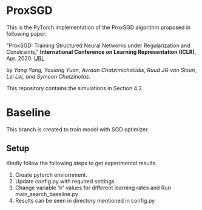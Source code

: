 # ProxSGD
This is the PyTorch implementation of the ProxSGD algorithm proposed in following paper:

"ProxSGD: Training Structured Neural Networks under Regularization and Constraints," **International Conference on Learning Representation (ICLR)**, Apr. 2020. [URL](https://openreview.net/forum?id=HygpthEtvr)

by *Yang Yang, Yaxiong Yuan, Avraan Chatzimichailidis, Ruud JG van Sloun, Lei Lei, and Symeon Chatzinotas.*

This repository contains the simulations in Section 4.2.

# Baseline
This branch is created to train model with SGD optimizer.

## Setup
Kindly follow the following steps to get experimental results.

1. Create pytorch enviornment.
2. Update config.py with required settings.
3. Change variable 'lr' values for different learning rates and Run main_search_baseline.py 
4. Results can be seen in directory mentioned in config.py


